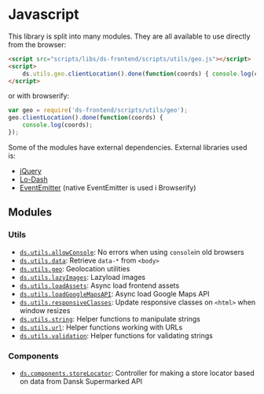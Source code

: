 # Javascript

This library is split into many modules. They are all available to use directly
from the browser:

```html
<script src="scripts/libs/ds-frontend/scripts/utils/geo.js"></script>
<script>
    ds.utils.geo.clientLocation().done(function(coords) { console.log(coords); });
</script>
```

or with browserify:

```js
var geo = require('ds-frontend/scripts/utils/geo');
geo.clientLocation().done(function(coords) {
    console.log(coords);
});
```

Some of the modules have external dependencies. External libraries used is:

- [jQuery](http://jquery.com/download/)
- [Lo-Dash](https://lodash.com/)
- [EventEmitter](https://github.com/Wolfy87/EventEmitter) (native EventEmitter is used i Browserify)

## Modules

### Utils

- [`ds.utils.allowConsole`](scripts/utils/allow-console.md): No errors when using `console`in old browsers
- [`ds.utils.data`](scripts/utils/data.md): Retrieve `data-*` from `<body>`
- [`ds.utils.geo`](scripts/utils/geo.md): Geolocation utilities
- [`ds.utils.lazyImages`](scripts/utils/lazy-images.md): Lazyload images
- [`ds.utils.loadAssets`](scripts/utils/load-assets.md): Async load frontend assets
- [`ds.utils.loadGoogleMapsAPI`](scripts/utils/load-google-maps-api.md): Async load Google Maps API
- [`ds.utils.responsiveClasses`](scripts/utils/responsive-classes.md): Update responsive classes on `<html>` when window resizes
- [`ds.utils.string`](scripts/utils/string.md): Helper functions to manipulate strings
- [`ds.utils.url`](scripts/utils/url.md): Helper functions working with URLs
- [`ds.utils.validation`](scripts/utils/validation.md): Helper functions for validating strings

### Components

- [`ds.components.storeLocator`](scripts/components/store-locator.md): Controller for making a store locator based on data from Dansk Supermarked API
